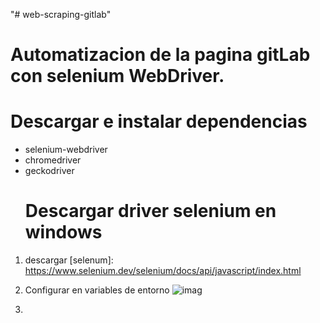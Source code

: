 "# web-scraping-gitlab" 

# Automatizacion de la pagina gitLab con selenium WebDriver.
#
  # Descargar e instalar dependencias 
* selenium-webdriver
* chromedriver
* geckodriver
  # Descargar driver selenium en windows
1. descargar
 [selenum]: https://www.selenium.dev/selenium/docs/api/javascript/index.html

2. Configurar en variables de entorno 
   ![imag](./assets/variables.png)
3. 
  

